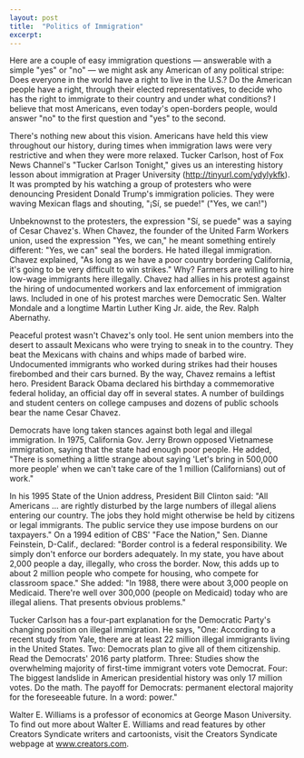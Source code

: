 ```yaml
---
layout: post
title:  "Politics of Immigration"
excerpt:
---
```




Here are a couple of easy immigration questions — answerable with a simple "yes" or "no" — we might ask any American of any political stripe: Does everyone in the world have a right to live in the U.S.? Do the American people have a right, through their elected representatives, to decide who has the right to immigrate to their country and under what conditions? I believe that most Americans, even today's open-borders people, would answer "no" to the first question and "yes" to the second.

There's nothing new about this vision. Americans have held this view throughout our history, during times when immigration laws were very restrictive and when they were more relaxed. Tucker Carlson, host of Fox News Channel's "Tucker Carlson Tonight," gives us an interesting history lesson about immigration at Prager University (http://tinyurl.com/ydylykfk). It was prompted by his watching a group of protesters who were denouncing President Donald Trump's immigration policies. They were waving Mexican flags and shouting, "¡Sí, se puede!" ("Yes, we can!")

Unbeknownst to the protesters, the expression "Sí, se puede" was a saying of Cesar Chavez's. When Chavez, the founder of the United Farm Workers union, used the expression "Yes, we can," he meant something entirely different: "Yes, we can" seal the borders. He hated illegal immigration. Chavez explained, "As long as we have a poor country bordering California, it's going to be very difficult to win strikes." Why? Farmers are willing to hire low-wage immigrants here illegally. Chavez had allies in his protest against the hiring of undocumented workers and lax enforcement of immigration laws. Included in one of his protest marches were Democratic Sen. Walter Mondale and a longtime Martin Luther King Jr. aide, the Rev. Ralph Abernathy.

Peaceful protest wasn't Chavez's only tool. He sent union members into the desert to assault Mexicans who were trying to sneak in to the country. They beat the Mexicans with chains and whips made of barbed wire. Undocumented immigrants who worked during strikes had their houses firebombed and their cars burned. By the way, Chavez remains a leftist hero. President Barack Obama declared his birthday a commemorative federal holiday, an official day off in several states. A number of buildings and student centers on college campuses and dozens of public schools bear the name Cesar Chavez.

Democrats have long taken stances against both legal and illegal immigration. In 1975, California Gov. Jerry Brown opposed Vietnamese immigration, saying that the state had enough poor people. He added, "There is something a little strange about saying 'Let's bring in 500,000 more people' when we can't take care of the 1 million (Californians) out of work."



In his 1995 State of the Union address, President Bill Clinton said: "All Americans ... are rightly disturbed by the large numbers of illegal aliens entering our country. The jobs they hold might otherwise be held by citizens or legal immigrants. The public service they use impose burdens on our taxpayers." On a 1994 edition of CBS' "Face the Nation," Sen. Dianne Feinstein, D-Calif., declared: "Border control is a federal responsibility. We simply don't enforce our borders adequately. In my state, you have about 2,000 people a day, illegally, who cross the border. Now, this adds up to about 2 million people who compete for housing, who compete for classroom space." She added: "In 1988, there were about 3,000 people on Medicaid. There're well over 300,000 (people on Medicaid) today who are illegal aliens. That presents obvious problems."

Tucker Carlson has a four-part explanation for the Democratic Party's changing position on illegal immigration. He says, "One: According to a recent study from Yale, there are at least 22 million illegal immigrants living in the United States. Two: Democrats plan to give all of them citizenship. Read the Democrats' 2016 party platform. Three: Studies show the overwhelming majority of first-time immigrant voters vote Democrat. Four: The biggest landslide in American presidential history was only 17 million votes. Do the math. The payoff for Democrats: permanent electoral majority for the foreseeable future. In a word: power."

Walter E. Williams is a professor of economics at George Mason University. To find out more about Walter E. Williams and read features by other Creators Syndicate writers and cartoonists, visit the Creators Syndicate webpage at www.creators.com.

